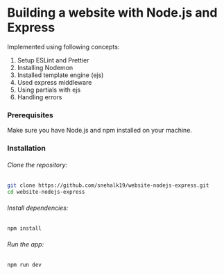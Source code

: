 # Building a website with Node.js and Express

Implemented using following concepts:

1. Setup ESLint and Prettier
2. Installing Nodemon
3. Installed template engine (ejs)
4. Used express middleware
5. Using partials with ejs
6. Handling errors


### Prerequisites

Make sure you have Node.js and npm installed on your machine.

### Installation

###### Clone the repository:

```bash
git clone https://github.com/snehalk19/website-nodejs-express.git
cd website-nodejs-express
```

###### Install dependencies:
```bash
npm install
```

###### Run the app:
```bash
npm run dev
```
